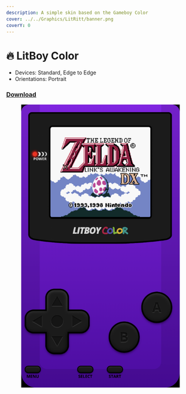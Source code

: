 ```yaml
---
description: A simple skin based on the Gameboy Color
cover: ../../Graphics/LitRitt/banner.png
coverY: 0
---
```


# 🔥 LitBoy Color

* Devices: Standard, Edge to Edge
* Orientations: Portrait

### [Download](../../Lit%20Skins/litboy-color-litritt.deltaskin)

<figure><img src="../../.gitbook/assets/IMG_0038.PNG" alt=""><figcaption></figcaption></figure>
